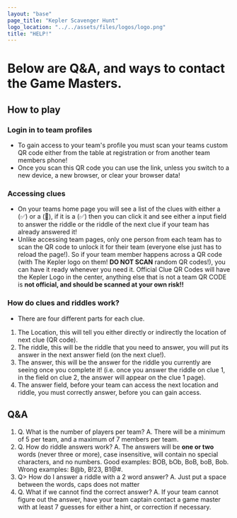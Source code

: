 ```yaml
---
layout: "base"
page_title: "Kepler Scavenger Hunt"
logo_location: "../../assets/files/logos/logo.png"
title: "HELP!"
---
```



  # Below are Q&A, and ways to contact the Game Masters.
  
  ## How to play
    
  ### Login in to team profiles
  - To gain access to your team's profile you must scan your teams custom QR code either from the table at registration or from another team members phone!
  - Once you scan this QR code you can use the link, unless you switch to a new device, a new browser, or clear your browser data!

  ### Accessing clues
  - On your teams home page you will see a list of the clues with either a (✅) or a (🔐), if it is a (✅) then you can click it and see either a input field to answer the riddle or the riddle of the next clue if your team has already answered it!
  - Unlike accessing team pages, only one person from each team has to scan the QR code to unlock it for their team (everyone else just has to reload the page!). So if your team member happens across a QR code (with The Kepler logo on them! **DO NOT SCAN** random QR codes!), you can have it ready whenever you need it. Official Clue QR Codes will have the Kepler Logo in the center, anything else that is not a team QR CODE is **not official, and should be scanned at your own risk!!**
  
  ### How do clues and riddles work? 
  - There are four different parts for each clue.
  1. The Location, this will tell you either directly or indirectly the location of next clue (QR code).
  2. The riddle, this will be the riddle that you need to answer, you will put its answer in the next answer field (on the next clue!).
  3. The answer, this will be the answer for the riddle you currently are seeing once you complete it! (i.e. once you answer the riddle on clue 1, in the field on clue 2, the answer will appear on the clue 1 page).
  4. The answer field, before your team can access the next location and riddle, you must correctly answer, before you can gain access.

  ## Q&A
  
  1. Q. What is the number of players per team? A. There will be a minimum of 5 per team, and a maximum of 7 members per team. 
  2. Q. How do riddle answers work? A. The answers will be **one or two** words (never three or more), case insensitive, will contain no special characters, and no numbers. Good examples: BOB, bOb, BoB, boB, Bob. Wrong examples: B@b, B!23, B1@#.
  3. Q> How do I answer a riddle with a 2 word answer? A. Just put a space between the words, caps does not matter 
  4. Q. What if we cannot find the correct answer? A. If your team cannot figure out the answer, have your team captain contact a game master with at least 7 guesses for either a hint, or correction if necessary.
  